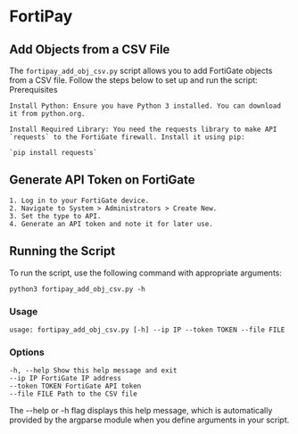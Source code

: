 # FortiPay
## Add Objects from a CSV File

The `fortipay_add_obj_csv.py` script allows you to add FortiGate objects from a CSV file. Follow the steps below to set up and run the script:
Prerequisites

    Install Python: Ensure you have Python 3 installed. You can download it from python.org.

    Install Required Library: You need the requests library to make API `requests` to the FortiGate firewall. Install it using pip:

    `pip install requests`

## Generate API Token on FortiGate

    1. Log in to your FortiGate device.
    2. Navigate to System > Administrators > Create New.
    3. Set the type to API.
    4. Generate an API token and note it for later use.

## Running the Script

To run the script, use the following command with appropriate arguments:

`python3 fortipay_add_obj_csv.py -h`

### Usage

`usage: fortipay_add_obj_csv.py [-h] --ip IP --token TOKEN --file FILE`

### Options

    -h, --help Show this help message and exit
    --ip IP FortiGate IP address
    --token TOKEN FortiGate API token
    --file FILE Path to the CSV file

The --help or -h flag displays this help message, which is automatically provided by the argparse module when you define arguments in your script.
